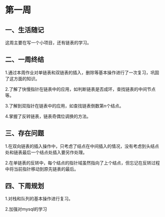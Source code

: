 # 第一周

## 一、生活随记

这周主要在写一个小项目，还有链表的学习。



## 二、一周终结

1.通过本周作业对单链表和双链表的插入，删除等基本操作进行了一次复习，巩固了这方面的知识。

2.了解了快慢指针在链表中的应用，如判断链表是否成环，查找链表的中间节点等。

3.了解到双指针在链表中的应用，如查找链表倒数第n个结点。

4.掌握了反转链表，链表奇偶位调换的方法。



## 三、存在问题

1.在双向链表的插入操作中，只考虑了结点在中间插入的情况，没有考虑到头结点处和链表最后一个结点处插入要另作处理。

2.在单链表的反转中，每个结点的指针域虽然指向了上个结点，但忘记在反转过程中将当前指针移动到原先链表的最后。



## 四、下周规划

1.对栈和队列的基本操作进行复习。

2.加强对mysql的学习